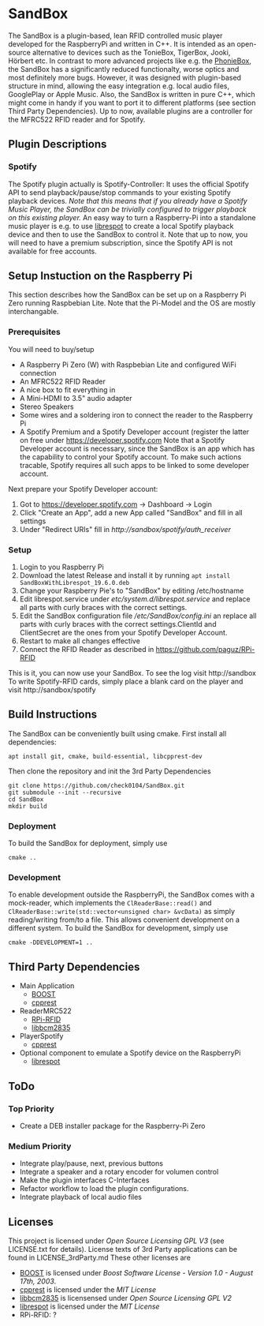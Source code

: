 # SandBox
The SandBox is a plugin-based, lean RFID controlled music player developed for the RaspberryPi and written in C++. 
It is intended as an open-source alternative to devices such as the TonieBox, TigerBox, Jooki, Hörbert etc. 
In contrast to more advanced projects like e.g. the [PhonieBox](https://github.com/MiczFlor/RPi-Jukebox-RFID), the SandBox has a significantly reduced functionalty, worse optics and most definitely more bugs. 
However, it was designed with plugin-based structure in mind, allowing the easy integration e.g. local audio files, GooglePlay or Apple Music. Also, the SandBox is written in pure C++, which might come in handy if you want to port it to different platforms (see section Third Party Dependencies).
Up to now, available plugins are a controller for the MFRC522 RFID reader and for Spotify.

## Plugin Descriptions

### Spotify
The Spotify plugin actually is Spotify-Controller: It uses the official Spotify API to send playback/pause/stop commands to your existing Spotify playback devices. 
*Note that this means that if you already have a Spotify Music Player, the SandBox can be trivially configured to trigger playback on this existing player.*
An easy way to turn a Raspberry-Pi into a standalone music player is e.g. to use [librespot](https://github.com/librespot-org/librespot) to create a local Spotify playback device and then to use the SandBox to control it. 
Note that up to now, you will need to have a premium subscription, since the Spotify API is not available for free accounts.

## Setup Instuction on the Raspberry Pi
This section describes how the SandBox can be set up on a Raspberry Pi Zero running Raspbebian Lite. Note that the Pi-Model and the OS are mostly interchangable.

### Prerequisites
You will need to buy/setup
* A Raspberry Pi Zero (W) with Raspbebian Lite and configured WiFi connection
* An MFRC522 RFID Reader
* A nice box to fit everything in
* A Mini-HDMI to 3.5" audio adapter
* Stereo Speakers
* Some wires and a soldering iron to connect the reader to the Raspberry Pi
* A Spotify Premium and a Spotify Developer account (register the latter on free under https://developer.spotify.com
Note that a Spotify Developer account is necessary, since the SandBox is an app which has the capability to control your Spotify account. 
To make such actions tracable, Spotify requires all such apps to be linked to some developer account.

Next prepare your Spotify Developer account:
1. Got to https://developer.spotify.com -> Dashboard -> Login
2. Click "Create an App", add a new App called "SandBox" and fill in all settings
3. Under "Redirect URIs" fill in *http://sandbox/spotify/auth_receiver*

### Setup
1. Login to you Raspberry Pi
1. Download the latest Release and install it by running `apt install SandBoxWithLibrespot_19.6.0.deb`
2. Change your Raspberry Pie's to "SandBox" by editing /etc/hostname
2. Edit librespot.service under *etc/system.d/librespot.service* and replace all parts with curly braces with the correct settings.
3. Edit the SandBox configuration file */etc/SandBox/config.ini* an replace all parts with curly braces with the correct settings.ClientId and ClientSecret are the ones from your Spotify Developer Account.
4. Restart to make all changes effective
5. Connect the RFID Reader as described in https://github.com/paguz/RPi-RFID

This is it, you can now use your SandBox.
To see the log visit http://sandbox
To write Spotify-RFID cards, simply place a blank card on the player and visit http://sandbox/spotify


## Build Instructions
The SandBox can be conveniently built using cmake. First install all dependencies:
```
apt install git, cmake, build-essential, libcpprest-dev
```
Then clone the repository and init the 3rd Party Dependencies
```
git clone https://github.com/check0104/SandBox.git
git submodule --init --recursive
cd SandBox
mkdir build
```

### Deployment
To build the SandBox for deployment, simply use
```
cmake ..
```

### Development
To enable development outside the RaspberryPi, the SandBox comes with a mock-reader, which implements the `ClReaderBase::read()` and `ClReaderBase::write(std::vector<unsigned char> &vcData)` as simply reading/writing from/to a file. This allows convenient development on a different system. To build the SandBox for development, simply use
```
cmake -DDEVELOPMENT=1 ..
```

## Third Party Dependencies
* Main Application
	* [BOOST](https://www.boost.org)
	* [cpprest](https://github.com/microsoft/cpprestsdk)
* ReaderMRC522
	* [RPi-RFID](https://github.com/paguz/RPi-RFID)
	* [libbcm2835](https://www.airspayce.com/mikem/bcm2835/)
* PlayerSpotify
	* [cpprest](https://github.com/microsoft/cpprestsdk)
* Optional component to emulate a Spotify device on the RaspberryPi
	* [librespot](https://github.com/librespot-org/librespot)

## ToDo
### Top Priority
* Create a DEB installer package for the Raspberry-Pi Zero
### Medium Priority
* Integrate play/pause, next, previous buttons
* Integrate a speaker and a rotary encoder for volumen control
* Make the plugin interfaces C-Interfaces
* Refactor workflow to load the plugin configurations.
* Integrate playback of local audio files

## Licenses
This project is licensed under *Open Source Licensing GPL V3* (see LICENSE.txt for details). License texts of 3rd Party applications can be found in LICENSE_3rdParty.md These other licenses are
* [BOOST](https://www.boost.org) is licensed under *Boost Software License - Version 1.0 - August 17th, 2003*.
* [cpprest](https://github.com/microsoft/cpprestsdk) is licensed under the *MIT License*
* [libbcm2835](https://www.airspayce.com/mikem/bcm2835) is licensensed under *Open Source Licensing GPL V2*
* [librespot](https://github.com/librespot-org/librespot) is licensed under the *MIT License*
* RPi-RFID: ?

